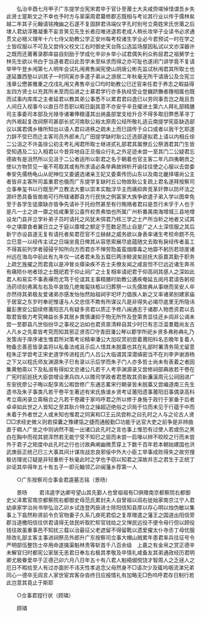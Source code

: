 <!-- { "loadSidebar": true } -->
　　弘治辛酉七月甲子广东提学佥宪宋君卒于官讣至莆士大夫咸赍嗟悼惜谓吾乡失此贤士寔斯文之不幸也予时方与翠渠周君纂修郡志既相与考论其行业以传于儒林矣越二年其子元翰请铭掩幽之石遂不复固辞君讳端仪字孔时别号立斋姓宋氏世莆之后埭人君幼淳雅凝重不妄言笑见先生长者应唯进退若老成人稍长攻举子业读书必求通贯文必根义理年十六七侍父助教公学正安州每考校诸生学业必今君预试一时在学之士皆叹服以不可及又尝侍父校文江右时御史天台陈公选监场屋因私试以文亦深器许之既而还莆著录郡庠益自刻励于学成化辛卯乡举小试君偶失利众称屈君之祖舅学士林先生欲以书白于当道者君曰此吾学未至纵求而得之亦可耻也遂闭门讲学竟不复请举甲午登乡闱第七人明年会试礼闱弗售闽宪使山阴唐公彬先监试秋闱君其所取士也遂延置西塾以训其子一时同寅亦多遣子弟从之游居二年秋毫无所干请唐公及佥宪兰浅章公懋甚雅重之戊戌礼闱又弗售卒业□均时助教公巳迁官来任君于养志之暇益得友四方贤士以充其所未至而后进之士慕君学行亦多执经受业登巍跻膴者踵相属也既而试事内库库之主者延君以教其弟公事悉不以累君君曰逸巳以劳同事吾岂之哉且吾人间日入视事今以直日尽吾职以暇日副其意不亦安乎辛丑擢进士第六人拜礼部精膳司主事委司本部及光禄寺诸署俸粮谨其出纳虽部堂支给升合不得多取旧弊悉革寻丁内外艰起复改祠祭司甚部长贰河南耿公裕太原周公经所敬礼适云南提学宪臣缺选部议以属君偶乡椽所知出以语人君曰进秩之疏未上而巳諠传于众口或者以我干乞耶遂力辞不受巳而迁主客司员外郎未几广田提学缺时耿公迁选部遂拟君上请以内相丘徐二公沮之不许盖徐公初主考礼闱君所取士继进贰礼部君其属僚丘公祭酒君其门生皆受知遇及二公入相君以今昔异地自正旦偕众行礼之外足迹未尝一至其门二公疑君忘德故有是沮然所以见沮于二公者适所以彰君之名于朝着也官主客二年凡四夷朝贡之使以方物贽见一毫不苟取其或有所求请必条举典故辨析开谕往往使之心服以去尝委奉安先儒杨龟山从祀神位又委遴选诸亲王妃又委乘传历山东以及南北畿择堪尚公主者皆非主客所司盖重君也俄而广东提学复缺时丘公物故耿公复疏上君名遂拜按察司佥事奉玺书以行既至严立教法大要以崇本实黜浮华主而痛抑奔竞革奸弊以防坏法之源纤悉具备皆凿凿可行所辖诸郡县方行民快之例富家大族争欲遣子弟入学以图幸免至于各学生徒廪缺亦皆争先请补于托纷然甚至有行贿赂者君曰是吾行未孚于人也于是凡一士之进一廪之给咸秉至公虽忤权贵弗恤也所属广州析番禺南海增城三县地增设龙门县并立学补弟子员时请托之风犹未弭君乃核三学之士产所当析之地者又试其中之堪廪食者翼日立之于庭以廪增之额定于签数足而止自是广之人土深信服之其后新宁亦设县遂无复有请托者矣君莅官不立赫赫之威务欲以身表率诸生考校命题不先立巳意一以经传主试之日端坐竟日俾其从容思索展尽底蕴随文去取有戾经传者虽工不得寘前列学者骎骎乎知所向方而君亦不惮劳勚虽蛮烟瘴毒之地靡不躬历若琼崖诸州远在海岛中前此有九年仅一试者君未及五载巳两涉鲸波矣廵抚大臣嘉其勤于职务上疏乞旌擢之而君竟以是冲冒炎瘴染疾不吉士夫僚友闻之咸哀怛不巳远近诸生奔吊有痛陨仆地者琼之士既祀君于仰止祠广之士复相率请祀君于仰高祠其感人之深如此君人和易实不事表襮而尤笃于伦谊其主事精膳时助教公遘疾奄延五阅月君请告躬视汤药顷刻弗离左右及卒哀毁几绝匍匐扶柩以归葬祭一以先儒故典从事继而吴安人卒亦然待其弟极友爱诸弟亦感发怡怡然始祖祠宇圯坏力倡族人新之又率诸弟别建家庙于居室之东岁时奉祀惟谨与人交忠信不欺有所谋议凡是非得失必竭尽底里无所隐讳曩彭惠安公韶续修莆阳志凡有疑多资君以质正予修八闽通志于诸郡人物悉资君以去取君皆极力考究裨益长多其居乡畏慎谦抑于物无所忤及登第贵显往还乡闾非公谒未尝一至郡县凡世俗纷华之事视之泊如也君资禀清粹自其少时巳有志泛滥羣籍尚友古人凡乡之先辈皆考究而知其邪正贤否□守青田潘公琴以郡学所祀乡贤多弗称典礼乃发策询于庠序诸生惟君所对策考论精审潘公大加叹赏初尝着莆阳科名志晚年复着人物备志善恶皆录盖将以私备法戒且示后人惜其未脱藁也其在礼部时署清务简尤留意程朱正学尝考正宋史道学传进程氏门人吕公大临谓其深潜缜密当不在刘李尹谢游杨之下又以程氏师友渊源朱子巳有录以示后学而朱子门人亦多哲士尚未有表着之者因集黄勉斋以下及私淑有得如文忠诸公凡若干人考亭渊源录又尝修祠部典故若干卷在广宪时前廵抚大臣尝增设隶兵四人以赡司学政者君悉取其资新濂溪周元公祠因进广东安抚廖公子晦以配享焉公暇尝修广东通志畧宋行朝录皆未脱藁又尝编道南三先生遗书及朱子事类凡若干卷平生著述有宋氏族谱乡贤考证莆阳遗事莆阳旧事偶录高科考立斋闲录立斋稿合之凡若干卷藏于家呜呼君之所以修于身施于政行于家垂于后者卓卓如此世之人皆知之至其耿介特立之操超迈绝俗之识局于位而未见于行蕴于中而未着于外者世之人或未知也惟君之同寅和□王云凤尝称之曰孔时之人与之论古人贤□□求经史微义则若探囊之豫建瓴之捷而通殷勤□功能于达官大吏之前争是非辨曲直于稠人广坐之中则讷然不能一出诸口此孔时之言也事上惟恐有过使人若或伤之黑白在胸中而视其貌浑然若无能宁受不知巳之屈而未尝一启喙以辨不皎皎之行而未尝外于君子之矩度中此孔时之行也讨故典阐幽微贯穿上下数千百年若本朝始建国也洪武庚辰正统己巳三大事其间计谋攻战忠良邪佞中外大小臣工举事成败得失之故穷搜极访理讹订疑是非轻重析于秋毫此时之学也予窃以知君之深故并志之君生于正统丁卯讵其卒得年五十有五子一即元翰领乙卯闽藩乡荐第一人 

　　○广东按察司佥事金君逵墓志铭（景旸） 

　　景旸 
　　君讳逵字达卿号望山其先鄞人也曾祖祖有□俱赠南京都察院右都御史父泽累官南京都察院右都御史母范氏累封夫人自曾祖以闾右徙始家南京江宁人君幼承家学治尚书举弘治乙卯乡试连登丙辰进士除阳信知县厚以存心明以烛伪敏以集事上下翕然称贤前令负官物妻子久系几庾死君偿之复厚赠遣之藩王之国道出阳信旁郡当道檄阳信往供君请得无敛民听取贮帤官钱给之又惮民远役不便令毋行但以顾役钱往故虽重事邑不知扰三载以治最征父老遮留不得留靴以遗爱擢太仆寺丞丁母忧服除改礼部主客主事进祠祭员外郎升广东按察司佥事大帽山贼累年患君率兵往征号令严明部伍整饬士卒用命遂擒渠魁林贵等斩首千八百余级　上嘉之有金帛之赏正德辛未解官归时都宪公家居无恙君日奉左右极其孝敬及卒情礼咸备友其弟通政经历君明卿尤极眷爱卒于正德己卯六月八日年五十有八君人魁梧俶傥饶才智周人之乏拯人之厄日不暇给至人有过亦面折不讳天性孝追念父母然身不□语次少及辄呜咽流涕兄弟同心一德卒无闾言人家世宦宾客杂沓终日应报情礼有加略无□色呜呼君存日制行若此岂意其竟止于斯耶 

　　○佥事君镗行状（顾璘） 

　　顾璘 
